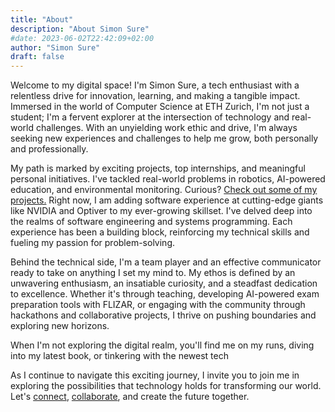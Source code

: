 ```yaml
---
title: "About"
description: "About Simon Sure"
#date: 2023-06-02T22:42:09+02:00
author: "Simon Sure"
draft: false
---
```


Welcome to my digital space! I'm Simon Sure, a tech enthusiast with a relentless drive for innovation, learning, and making a tangible impact. Immersed in the world of Computer Science at ETH Zurich, I'm not just a student; I'm a fervent explorer at the intersection of technology and real-world challenges. With an unyielding work ethic and drive, I'm always seeking new experiences and challenges to help me grow, both personally and professionally.

My path is marked by exciting projects, top internships, and meaningful personal initiatives. I've tackled real-world problems in robotics, AI-powered education, and environmental monitoring. Curious? [Check out some of my projects.](/contact) Right now, I am adding software experience at cutting-edge giants like NVIDIA and Optiver to my ever-growing skillset. I've delved deep into the realms of software engineering and systems programming. Each experience has been a building block, reinforcing my technical skills and fueling my passion for problem-solving.

Behind the technical side, I'm a team player and an effective communicator ready to take on anything I set my mind to. My ethos is defined by an unwavering enthusiasm, an insatiable curiosity, and a steadfast dedication to excellence. Whether it's through teaching, developing AI-powered exam preparation tools with FLIZAR, or engaging with the community through hackathons and collaborative projects, I thrive on pushing boundaries and exploring new horizons.

When I'm not exploring the digital realm, you'll find me on my runs, diving into my latest book, or tinkering with the newest tech

As I continue to navigate this exciting journey, I invite you to join me in exploring the possibilities that technology holds for transforming our world. Let's [connect](/), [collaborate](/contact), and create the future together.